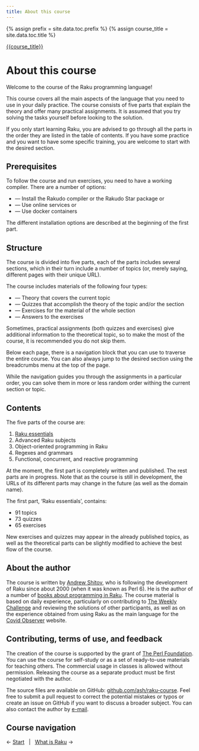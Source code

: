 ```yaml
---
title: About this course
---
```


{% assign prefix = site.data.toc.prefix %}
{% assign course_title = site.data.toc.title %}

[{{course_title}}](/{{prefix}}/)

# About this course

Welcome to the course of the Raku programming language!

This course covers all the main aspects of the language that you need to use in your daily practice. The course consists of five parts that explain the theory and offer many practical assignments. It is assumed that you try solving the tasks yourself before looking to the solution.

If you only start learning Raku, you are advised to go through all the parts in the order they are listed in the table of contents. If you have some practice and you want to have some specific training, you are welcome to start with the desired section.

## Prerequisites

To follow the course and run exercises, you need to have a working compiler. There are a number of options:

* — Install the Rakudo compiler or the Rakudo Star package or
* — Use online services or
* — Use docker containers

The different installation options are described at the beginning of the first part.

## Structure

The course is divided into five parts, each of the parts includes several sections, which in their turn include a number of topics (or, merely saying, different pages with their unique URL).

The course includes materials of the following four types:

* — Theory that covers the current topic
* — Quizzes that accomplish the theory of the topic and/or the section
* — Exercises for the material of the whole section
* — Answers to the exercises

Sometimes, practical assignments (both quizzes and exercises) give additional information to the theoretical topic, so to make the most of the course, it is recommended you do not skip them.

Below each page, there is a navigation block that you can use to traverse the entire course. You can also always jump to the desired section using the breadcrumbs menu at the top of the page.

While the navigation guides you through the assignments in a particular order, you can solve them in more or less random order withing the current section or topic.

## Contents

The five parts of the course are:

1. [Raku essentials](/raku-course/essentials)
1. Advanced Raku subjects
1. Object-oriented programming in Raku
1. Regexes and grammars
1. Functional, concurrent, and reactive programming

At the moment, the first part is completely written and published. The rest parts are in progress. Note that as the course is still in development, the URLs of its different parts may change in the future (as well as the domain name).

The first part, ‘Raku essentials’, contains:

- 91 topics
- 73 quizzes
- 65 exercises

New exercises and quizzes may appear in the already published topics, as well as the theoretical parts can be slightly modified to achieve the best flow of the course.

## About the author

The course is written by [Andrew Shitov](https://andrewshitov.com), who is following the development of Raku since about 2000 (when it was known as Perl 6). He is the author of a number of [books about programming in Raku](https://andrewshitov.com/books). The course material is based on daily experience, particularly on contributing to [The Weekly Challenge](https://perlweeklychallenge.org) and reviewing the solutions of other participants, as well as on the experience obtained from using Raku as the main language for the [Covid Observer](https://covid.observer) website.

## Contributing, terms of use, and feedback

The creation of the course is supported by the grant of [The Perl Foundation](https://www.perlfoundation.org). You can use the course for self-study or as a set of ready-to-use materials for teaching others. The commercial usage in classes is allowed without permission. Releasing the course as a separate product must be first negotiated with the author.

The source files are available on GitHub: [github.com/ash/raku-course](https://github.com/ash/raku-course). Feel free to submit a pull request to correct the potential mistakes or typos or create an issue on GitHub if you want to discuss a broader subject. You can also contact the author by [e-mail](mailto:andy@shitov.ru).

## Course navigation

← [Start](../) 
&nbsp;&nbsp;|&nbsp;&nbsp;
[What is Raku](../essentials/what-is-raku) →
